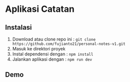 # Aplikasi Catatan

## Instalasi
1. Download atau clone repo ini : `git clone https://github.com/fujianto21/personal-notes-v1.git`
2. Masuk ke direktori proyek
3. Instal dependensi dengan : `npm install`
4. Jalankan aplikasi dengan : `npm run dev`

## Demo

